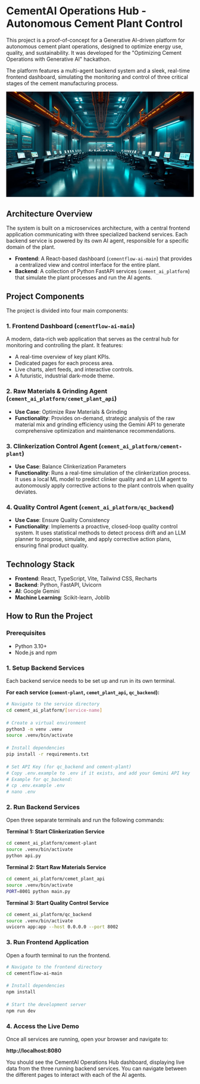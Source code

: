 # CementAI Operations Hub - Autonomous Cement Plant Control

This project is a proof-of-concept for a Generative AI-driven platform for autonomous cement plant operations, designed to optimize energy use, quality, and sustainability. It was developed for the "Optimizing Cement Operations with Generative AI" hackathon.

The platform features a multi-agent backend system and a sleek, real-time frontend dashboard, simulating the monitoring and control of three critical stages of the cement manufacturing process.

![Dashboard Screenshot](cementflow-ai-main/src/assets/cement-plant-hero.jpg)

## Architecture Overview

The system is built on a microservices architecture, with a central frontend application communicating with three specialized backend services. Each backend service is powered by its own AI agent, responsible for a specific domain of the plant.

-   **Frontend**: A React-based dashboard (`cementflow-ai-main`) that provides a centralized view and control interface for the entire plant.
-   **Backend**: A collection of Python FastAPI services (`cement_ai_platform`) that simulate the plant processes and run the AI agents.

## Project Components

The project is divided into four main components:

### 1. Frontend Dashboard (`cementflow-ai-main`)

A modern, data-rich web application that serves as the central hub for monitoring and controlling the plant. It features:
-   A real-time overview of key plant KPIs.
-   Dedicated pages for each process area.
-   Live charts, alert feeds, and interactive controls.
-   A futuristic, industrial dark-mode theme.

### 2. Raw Materials & Grinding Agent (`cement_ai_platform/cemet_plant_api`)

-   **Use Case**: Optimize Raw Materials & Grinding
-   **Functionality**: Provides on-demand, strategic analysis of the raw material mix and grinding efficiency using the Gemini API to generate comprehensive optimization and maintenance recommendations.

### 3. Clinkerization Control Agent (`cement_ai_platform/cement-plant`)

-   **Use Case**: Balance Clinkerization Parameters
-   **Functionality**: Runs a real-time simulation of the clinkerization process. It uses a local ML model to predict clinker quality and an LLM agent to autonomously apply corrective actions to the plant controls when quality deviates.

### 4. Quality Control Agent (`cement_ai_platform/qc_backend`)

-   **Use Case**: Ensure Quality Consistency
-   **Functionality**: Implements a proactive, closed-loop quality control system. It uses statistical methods to detect process drift and an LLM planner to propose, simulate, and apply corrective action plans, ensuring final product quality.

## Technology Stack

-   **Frontend**: React, TypeScript, Vite, Tailwind CSS, Recharts
-   **Backend**: Python, FastAPI, Uvicorn
-   **AI**: Google Gemini
-   **Machine Learning**: Scikit-learn, Joblib

## How to Run the Project

### Prerequisites

-   Python 3.10+
-   Node.js and npm

### 1. Setup Backend Services

Each backend service needs to be set up and run in its own terminal.

**For each service (`cement-plant`, `cemet_plant_api`, `qc_backend`):**

```bash
# Navigate to the service directory
cd cement_ai_platform/[service-name]

# Create a virtual environment
python3 -m venv .venv
source .venv/bin/activate

# Install dependencies
pip install -r requirements.txt

# Set API Key (for qc_backend and cement-plant)
# Copy .env.example to .env if it exists, and add your Gemini API key
# Example for qc_backend:
# cp .env.example .env
# nano .env 
```

### 2. Run Backend Services

Open three separate terminals and run the following commands:

**Terminal 1: Start Clinkerization Service**
```bash
cd cement_ai_platform/cement-plant
source .venv/bin/activate
python api.py
```

**Terminal 2: Start Raw Materials Service**
```bash
cd cement_ai_platform/cemet_plant_api
source .venv/bin/activate
PORT=8001 python main.py
```

**Terminal 3: Start Quality Control Service**
```bash
cd cement_ai_platform/qc_backend
source .venv/bin/activate
uvicorn app:app --host 0.0.0.0 --port 8002
```

### 3. Run Frontend Application

Open a fourth terminal to run the frontend.

```bash
# Navigate to the frontend directory
cd cementflow-ai-main

# Install dependencies
npm install

# Start the development server
npm run dev
```

### 4. Access the Live Demo

Once all services are running, open your browser and navigate to:

**http://localhost:8080**

You should see the CementAI Operations Hub dashboard, displaying live data from the three running backend services. You can navigate between the different pages to interact with each of the AI agents.
